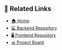 
## 📄 Related Links  
- [🏠 Home](https://github.com/eLearning-Plus/MemberHub/wiki)  
- [💻 Backend Repository](https://github.com/eLearning-Plus/MemberHub)  
- [🖥️ Frontend Repository](https://github.com/eLearning-Plus/learning-platform-frontend)  
- [📊 Project Board](https://github.com/orgs/eLearning-Plus/projects/2)
